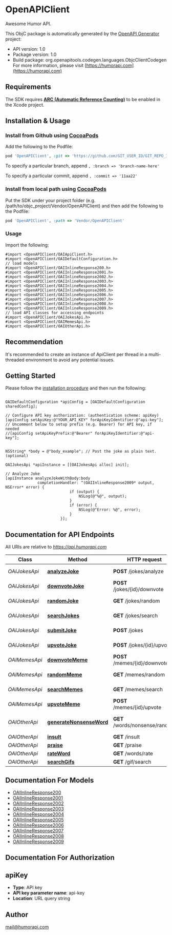 # OpenAPIClient

Awesome Humor API.

This ObjC package is automatically generated by the [OpenAPI Generator](https://openapi-generator.tech) project:

- API version: 1.0
- Package version: 1.0
- Build package: org.openapitools.codegen.languages.ObjcClientCodegen
For more information, please visit [https://humorapi.com](https://humorapi.com)

## Requirements

The SDK requires [**ARC (Automatic Reference Counting)**](http://stackoverflow.com/questions/7778356/how-to-enable-disable-automatic-reference-counting) to be enabled in the Xcode project.

## Installation & Usage
### Install from Github using [CocoaPods](https://cocoapods.org/)

Add the following to the Podfile:

```ruby
pod 'OpenAPIClient', :git => 'https://github.com/GIT_USER_ID/GIT_REPO_ID.git'
```

To specify a particular branch, append `, :branch => 'branch-name-here'`

To specify a particular commit, append `, :commit => '11aa22'`

### Install from local path using [CocoaPods](https://cocoapods.org/)

Put the SDK under your project folder (e.g. /path/to/objc_project/Vendor/OpenAPIClient) and then add the following to the Podfile:

```ruby
pod 'OpenAPIClient', :path => 'Vendor/OpenAPIClient'
```

### Usage

Import the following:

```objc
#import <OpenAPIClient/OAIApiClient.h>
#import <OpenAPIClient/OAIDefaultConfiguration.h>
// load models
#import <OpenAPIClient/OAIInlineResponse200.h>
#import <OpenAPIClient/OAIInlineResponse2001.h>
#import <OpenAPIClient/OAIInlineResponse2002.h>
#import <OpenAPIClient/OAIInlineResponse2003.h>
#import <OpenAPIClient/OAIInlineResponse2004.h>
#import <OpenAPIClient/OAIInlineResponse2005.h>
#import <OpenAPIClient/OAIInlineResponse2006.h>
#import <OpenAPIClient/OAIInlineResponse2007.h>
#import <OpenAPIClient/OAIInlineResponse2008.h>
#import <OpenAPIClient/OAIInlineResponse2009.h>
// load API classes for accessing endpoints
#import <OpenAPIClient/OAIJokesApi.h>
#import <OpenAPIClient/OAIMemesApi.h>
#import <OpenAPIClient/OAIOtherApi.h>

```

## Recommendation

It's recommended to create an instance of ApiClient per thread in a multi-threaded environment to avoid any potential issues.

## Getting Started

Please follow the [installation procedure](#installation--usage) and then run the following:

```objc

OAIDefaultConfiguration *apiConfig = [OAIDefaultConfiguration sharedConfig];

// Configure API key authorization: (authentication scheme: apiKey)
[apiConfig setApiKey:@"YOUR_API_KEY" forApiKeyIdentifier:@"api-key"];
// Uncomment below to setup prefix (e.g. Bearer) for API key, if needed
//[apiConfig setApiKeyPrefix:@"Bearer" forApiKeyIdentifier:@"api-key"];


NSString* *body = @"body_example"; // Post the joke as plain text. (optional)

OAIJokesApi *apiInstance = [[OAIJokesApi alloc] init];

// Analyze Joke
[apiInstance analyzeJokeWithBody:body
              completionHandler: ^(OAIInlineResponse2009* output, NSError* error) {
                            if (output) {
                                NSLog(@"%@", output);
                            }
                            if (error) {
                                NSLog(@"Error: %@", error);
                            }
                        }];

```

## Documentation for API Endpoints

All URIs are relative to *https://api.humorapi.com*

Class | Method | HTTP request | Description
------------ | ------------- | ------------- | -------------
*OAIJokesApi* | [**analyzeJoke**](docs/OAIJokesApi.md#analyzejoke) | **POST** /jokes/analyze | Analyze Joke
*OAIJokesApi* | [**downvoteJoke**](docs/OAIJokesApi.md#downvotejoke) | **POST** /jokes/{id}/downvote | Downvote a Joke
*OAIJokesApi* | [**randomJoke**](docs/OAIJokesApi.md#randomjoke) | **GET** /jokes/random | Random Joke
*OAIJokesApi* | [**searchJokes**](docs/OAIJokesApi.md#searchjokes) | **GET** /jokes/search | Search Jokes
*OAIJokesApi* | [**submitJoke**](docs/OAIJokesApi.md#submitjoke) | **POST** /jokes | Submit Joke
*OAIJokesApi* | [**upvoteJoke**](docs/OAIJokesApi.md#upvotejoke) | **POST** /jokes/{id}/upvote | Upvote a Joke
*OAIMemesApi* | [**downvoteMeme**](docs/OAIMemesApi.md#downvotememe) | **POST** /memes/{id}/downvote | Downvote a Meme
*OAIMemesApi* | [**randomMeme**](docs/OAIMemesApi.md#randommeme) | **GET** /memes/random | Random Meme
*OAIMemesApi* | [**searchMemes**](docs/OAIMemesApi.md#searchmemes) | **GET** /memes/search | Search Memes
*OAIMemesApi* | [**upvoteMeme**](docs/OAIMemesApi.md#upvotememe) | **POST** /memes/{id}/upvote | Upvote a Meme
*OAIOtherApi* | [**generateNonsenseWord**](docs/OAIOtherApi.md#generatenonsenseword) | **GET** /words/nonsense/random | Generate Nonsense Word
*OAIOtherApi* | [**insult**](docs/OAIOtherApi.md#insult) | **GET** /insult | Insult
*OAIOtherApi* | [**praise**](docs/OAIOtherApi.md#praise) | **GET** /praise | Praise
*OAIOtherApi* | [**rateWord**](docs/OAIOtherApi.md#rateword) | **GET** /words/rate | Rate Word
*OAIOtherApi* | [**searchGifs**](docs/OAIOtherApi.md#searchgifs) | **GET** /gif/search | Search Gifs


## Documentation For Models

 - [OAIInlineResponse200](docs/OAIInlineResponse200.md)
 - [OAIInlineResponse2001](docs/OAIInlineResponse2001.md)
 - [OAIInlineResponse2002](docs/OAIInlineResponse2002.md)
 - [OAIInlineResponse2003](docs/OAIInlineResponse2003.md)
 - [OAIInlineResponse2004](docs/OAIInlineResponse2004.md)
 - [OAIInlineResponse2005](docs/OAIInlineResponse2005.md)
 - [OAIInlineResponse2006](docs/OAIInlineResponse2006.md)
 - [OAIInlineResponse2007](docs/OAIInlineResponse2007.md)
 - [OAIInlineResponse2008](docs/OAIInlineResponse2008.md)
 - [OAIInlineResponse2009](docs/OAIInlineResponse2009.md)


## Documentation For Authorization


## apiKey

- **Type**: API key
- **API key parameter name**: api-key
- **Location**: URL query string


## Author

mail@humorapi.com

